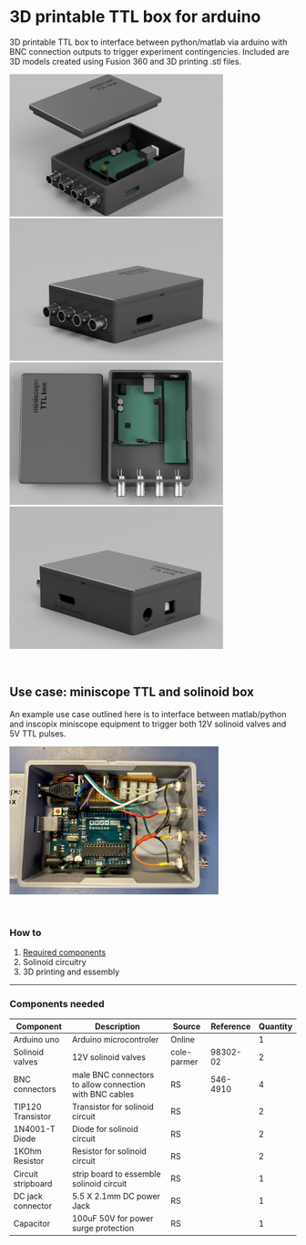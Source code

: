 # 3D printable TTL box for arduino

3D printable TTL box to interface between python/matlab via arduino with BNC connection outputs to trigger experiment contingencies. Included are 3D models created using Fusion 360 and 3D printing .stl files. 

<img src="img/renders/TTL_box_render1.png" width="375" height="250"> <img src="img/renders/TTL_box_render2.png" width="375" height="250"> <img src="img/renders/TTL_box_render3.png" width="375" height="250"> <img src="img/renders/TTL_box_render4.png" width="375" height="250">

&nbsp;

## Use case: miniscope TTL and solinoid box 
An example use case outlined here is to interface between matlab/python and inscopix miniscope equipment to trigger both 12V solinoid valves and 5V TTL pulses.

<img src="img/miniscope_ttl_box.jpg" width="367" height="260" title="miniscope TTL box with 4 TTL input/ouput and 12V power input and solinoid circuitry.">
 
&nbsp;

### How to
1. [Required components](#components-needed)
2. Solinoid circuitry
3. 3D printing and essembly

--- 

### Components needed

| Component             | Description                              | Source		              	|Reference            | Quantity  |
|-----------------------|------------------------------------------|----------------------------------|---------------------|-----------|
| Arduino uno		| Arduino microcontroler               	 | Online	                      	| 			    | 1         |
| Solinoid valves        | 12V solinoid valves			       | cole-parmer			      | 98302-02		   	    | 2	    | 
| BNC connectors	      | male BNC connectors to allow connection with BNC cables  | RS 			| 			546-4910    | 4         |
| TIP120 Transistor	      | Transistor for solinoid circuit  | RS 			| 			    | 2         |
| 1N4001-T Diode	      | Diode for solinoid circuit  | RS 			| 			    | 2         |
| 1KOhm Resistor	      | Resistor for solinoid circuit  | RS 			| 			    | 2         |
| Circuit stripboard   | strip board to essemble solinoid circuit | RS   |   | 1  |
| DC jack connector   | 5.5 X 2.1mm DC power Jack | RS   |   | 1  |
| Capacitor   | 100uF 50V for power surge protection | RS   |   | 1  |






